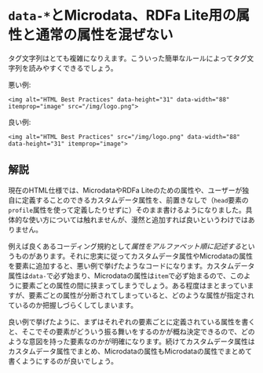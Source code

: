 # `data-*`とMicrodata、RDFa Lite用の属性と通常の属性を混ぜない

タグ文字列はとても複雑になりえます。こういった簡単なルールによってタグ文字列を読みやすくできるでしょう。

悪い例:

    <img alt="HTML Best Practices" data-height="31" data-width="88" itemprop="image" src="/img/logo.png">

良い例:

    <img alt="HTML Best Practices" src="/img/logo.png" data-width="88" data-height="31" itemprop="image">


## 解説

現在のHTML仕様では、MicrodataやRDFa Liteのための属性や、ユーザーが独自に定義することのできるカスタムデータ属性を、前置きなしで（`head`要素の`profile`属性を使って定義したりせずに）そのまま書けるようになりました。具体的な使い方については触れませんが、漫然と追加すれば良いというわけではありません。

例えば良くあるコーディング規約として*属性をアルファベット順に記述する*というものがあります。それに忠実に従ってカスタムデータ属性やMicrodataの属性を要素に追加すると、悪い例で挙げたようなコードになります。カスタムデータ属性は`data-`で必ず始まり、Microdataの属性は`item`で必ず始まるので、このように要素ごとの属性の間に挟まってしまうでしょう。ある程度はまとまっていますが、要素ごとの属性が分断されてしまっていると、どのような属性が指定されているのか把握しづらくしてしまいます。

良い例で挙げたように、まずはそれぞれの要素ごとに定義されている属性を書くと、そこでその要素がどういう振る舞いをするのかが概ね決定できるので、どのような意図を持った要素なのかが明確になります。続けてカスタムデータ属性はカスタムデータ属性でまとめ、Microdataの属性もMicrodataの属性でまとめて書くようにするのが良いでしょう。
